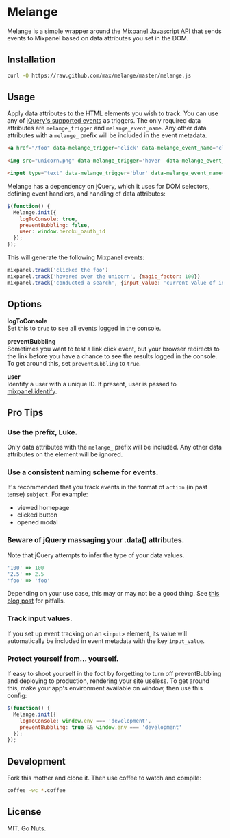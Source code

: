 # Melange

Melange is a simple wrapper around the [Mixpanel Javascript
API](https://mixpanel.com/docs/integration-libraries/javascript-full-api)
that sends events to Mixpanel based on data attributes you set in the DOM.

## Installation

```bash
curl -O https://raw.github.com/max/melange/master/melange.js
```
## Usage

Apply data attributes to the HTML elements you wish to track. You can use any of 
[jQuery's supported events](http://api.jquery.com/category/events/) as triggers.
The only required data attributes are `melange_trigger` and `melange_event_name`.
Any other data attributes with a `melange_` prefix will be included in the event 
metadata.

```html
<a href="/foo" data-melange_trigger='click' data-melange_event_name='clicked the foo'>foo</a>
  
<img src="unicorn.png" data-melange_trigger='hover' data-melange_event_name='hovered over the unicorn' data-melange_magic_factor="100">

<input type="text" data-melange_trigger='blur' data-melange_event_name='conducted a search'>
```

Melange has a dependency on jQuery, which it uses for DOM selectors, 
defining event handlers, and handling of data attributes:

```javascript
$(function() {
  Melange.init({
    logToConsole: true,
    preventBubbling: false,
    user: window.heroku_oauth_id
  });
});
```

This will generate the following Mixpanel events:

```javascript
mixpanel.track('clicked the foo')
mixpanel.track('hovered over the unicorn', {magic_factor: 100})
mixpanel.track('conducted a search', {input_value: 'current value of input'})
```

Options
-------

**logToConsole**  
Set this to `true` to see all events logged in the console.

**preventBubbling**  
Sometimes you want to test a link click event, but your browser
redirects to the link before you have a chance to see the results 
logged in the console. To get around this, set `preventBubbling` to `true`.

**user**  
Identify a user with a unique ID. If present, user is passed to 
[mixpanel.identify](https://mixpanel.com/docs/integration-libraries/javascript-full-api#identify).

Pro Tips
--------

### Use the prefix, Luke.

Only data attributes with the `melange_` prefix will be included. Any other 
data attributes on the element will be ignored.

### Use a consistent naming scheme for events.

It's recommended that you track events in the format of `action` (in past tense)
`subject`. For example:

* viewed homepage
* clicked button
* opened modal

### Beware of jQuery massaging your .data() attributes.

Note that jQuery attempts to infer the type of your data values.

```javascript
'100' => 100
'2.5' => 2.5
'foo' => 'foo'
```

Depending on your use case, this may or may not be a good thing. See
[this blog post](http://lookfirst.com/2011/12/dont-use-jquery-data-method-use-attr.html) 
for pitfalls.

### Track input values.

If you set up event tracking on an `<input>` element, its value will automatically 
be included in event metadata with the key `input_value`.

### Protect yourself from... yourself.

If easy to shoot yourself in the foot by forgetting to turn off preventBubbling and 
deploying to production, rendering your site useless. To get around this, make your 
app's environment available on window, then use this config:

```javascript
$(function() {
  Melange.init({
    logToConsole: window.env === 'development',
    preventBubbling: true && window.env === 'development'
  });
});
```

Development
-----------

Fork this mother and clone it. Then use coffee to watch and compile:

```bash
coffee -wc *.coffee
```

License
-------

MIT. Go Nuts.
